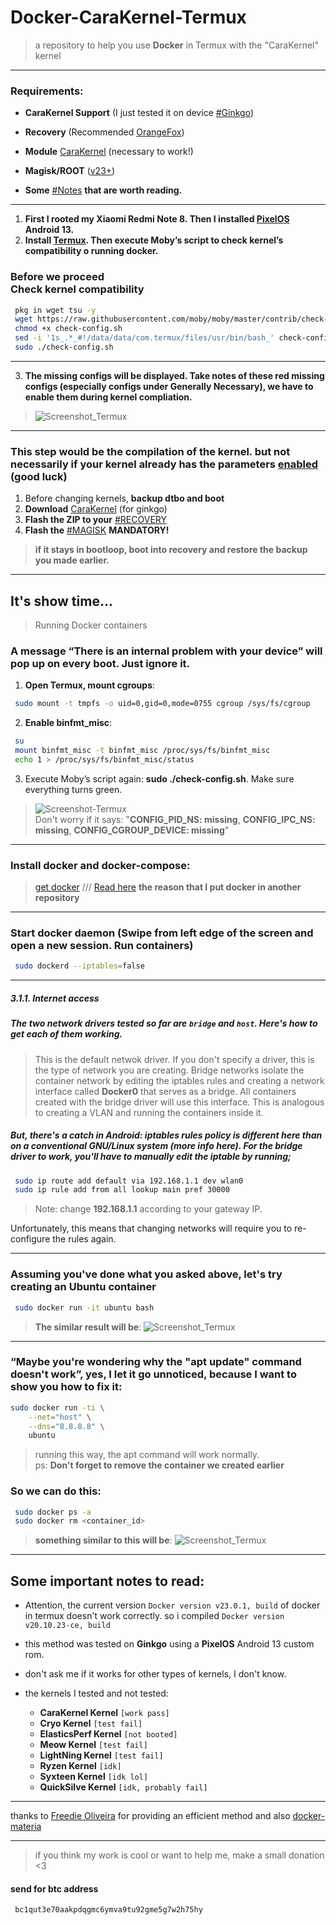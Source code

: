# Docker-CaraKernel-Termux
> a repository to help you use **Docker** in Termux with the "CaraKernel" kernel

---

### Requirements:
 - **CaraKernel Support** (I just tested it on device [#Ginkgo](https://github.com/AkariOficial/Docker-CaraKernel-Termux#this-step-would-be-the-compilation-of-the-kernel-but-not-necessarily-if-your-kernel-already-has-the-parameters-enabled-good-luck))
 - **Recovery** (Recommended [OrangeFox](https://orangefox.download/))
 - **Module** [CaraKernel](https://t.me/GinkgoKernel/5804/40574?single) (necessary to work!)
 - **Magisk/ROOT** ([v23+](https://github.com/topjohnwu/Magisk))
 
 - **Some** [#Notes](https://github.com/AkariOficial/Docker-CaraKernel-Termux/blob/main/README.md#some-important-notes-to-read) **that are worth reading.**

---

1. __First I rooted my Xiaomi Redmi Note 8. Then I installed [PixelOS](https://pixelos.net/download) Android 13.__
2. __Install [Termux](https://github.com/HardcodedCat/termux-monet). Then execute Moby’s script to check kernel’s compatibility o running docker.__

### Before we proceed <br> Check kernel compatibility
```bash
 pkg in wget tsu -y
 wget https://raw.githubusercontent.com/moby/moby/master/contrib/check-config.sh
 chmod +x check-config.sh
 sed -i '1s_.*_#!/data/data/com.termux/files/usr/bin/bash_' check-config.sh
 sudo ./check-config.sh
```

--- 

3. __The missing configs will be displayed. Take notes of these red missing configs (especially configs under Generally Necessary), we have to enable them during kernel compliation.__
> ![Screenshot_Termux](https://user-images.githubusercontent.com/58480908/218159380-4b53280e-e049-4df7-a2ad-2ee46a8e8301.png)

---

### This step would be the compilation of the kernel. but not necessarily if your kernel already has the parameters [enabled](https://ivonblog.com/en-us/posts/sony-xperia-5-ii-docker-kernel/) (good luck)
 1. Before changing kernels, **backup dtbo and boot**
 2. **Download** [CaraKernel](https://t.me/GinkgoKernel/5804/40573?single) (for ginkgo)
 3. **Flash the ZIP to your** [#RECOVERY](https://github.com/AkariOficial/Docker-CaraKernel-Termux#requirements)
 4. **Flash the** [#MAGISK](https://github.com/AkariOficial/Docker-CaraKernel-Termux#requirements) **MANDATORY!**
   > **if it stays in bootloop, boot into recovery and restore the backup you made earlier.**

---

## It's show time...

> Running Docker containers
### A message “There is an internal problem with your device” will pop up on every boot. Just ignore it.

 1. **Open Termux, mount cgroups**:
 ```bash
  sudo mount -t tmpfs -o uid=0,gid=0,mode=0755 cgroup /sys/fs/cgroup
 ```
 2. **Enable binfmt_misc**:
 ```bash
  su
  mount binfmt_misc -t binfmt_misc /proc/sys/fs/binfmt_misc
  echo 1 > /proc/sys/fs/binfmt_misc/status
 ```
 3. Execute Moby’s script again: **sudo ./check-config.sh**. Make sure everything turns green.
 > ![Screenshot-Termux](https://user-images.githubusercontent.com/58480908/218163609-d6a5feeb-9477-43f4-83f1-83ed189f7a26.png) <br> Don't worry if it says: "**CONFIG_PID_NS: missing**, **CONFIG_IPC_NS: missing**, **CONFIG_CGROUP_DEVICE: missing**"

---

### Install docker and docker-compose:
> [get docker](https://github.com/AkariOficial/termux-packages#install-package-docker--only-architeture-aarch64)
> /// [Read here](https://github.com/AkariOficial/Docker-CaraKernel-Termux/blob/main/README.md#some-important-notes-to-read) **the reason that I put docker in another repository**

---

### Start docker daemon (Swipe from left edge of the screen and open a new session. Run containers)
```bash
 sudo dockerd --iptables=false
```

---

##### 3.1.1. Internet access
##### The two network drivers tested so far are `bridge` and `host`. Here's how to get each of them working.
> This is the default netwok driver. If you don't specify a driver, this is the type of network you are creating. Bridge networks isolate the container network by editing the iptables rules and creating a network interface called **Docker0** that serves as a bridge. All containers created with the bridge driver will use this interface. This is analogous to creating a VLAN and running the containers inside it.
##### But, there's a catch in Android: iptables rules policy is different here than on a conventional GNU/Linux system (more info here). For the bridge driver to work, you'll have to manually edit the iptable by running;
```bash
 sudo ip route add default via 192.168.1.1 dev wlan0
 sudo ip rule add from all lookup main pref 30000
```
> Note: change __192.168.1.1__ according to your gateway IP.

Unfortunately, this means that changing networks will require you to re-configure the rules again.

---

### Assuming you've done what you asked above, let's try creating an **Ubuntu** container
```bash
 sudo docker run -it ubuntu bash
```
> **The similar result will be**:
> ![Screenshot_Termux](https://user-images.githubusercontent.com/58480908/218167294-2e31a558-9a79-4ff9-95f2-59d92fa551ab.png)

---

### “Maybe you're wondering why the "apt update" command doesn't work”, yes, I let it go unnoticed, because I want to show you how to fix it:
```bash
sudo docker run -ti \
    --net="host" \
    --dns="8.8.8.8" \
    ubuntu
```
> running this way, the apt command will work normally. <br> ps: **Don't forget to remove the container we created earlier** 
### So we can do this:
```bash
 sudo docker ps -a
 sudo docker rm <container_id>
```
> **something similar to this will be**:
> ![Screenshot_Termux](https://user-images.githubusercontent.com/58480908/218170437-03cbf2d2-9ad1-42f3-a1aa-877a71c5dc3d.jpg)

---

## Some important notes to read:
 - Attention, the current version `Docker version v23.0.1, build` of docker in termux doesn't work correctly. so i compiled `Docker version v20.10.23-ce, build`
 - this method was tested on **Ginkgo** using a **PixelOS** Android 13 custom rom.
 - don't ask me if it works for other types of kernels, I don't know.

 - the kernels I tested and not tested:
   - **CaraKernel Kernel** `[work pass]`
   - **Cryo Kernel** `[test fail]`
   - **ElasticsPerf Kernel** `[not booted]`
   - **Meow Kernel** `[test fail]`
   - **LightNing Kernel** `[test fail]`
   - **Ryzen Kernel** `[idk]`
   - **Syxteen Kernel** `[idk lol]`
   - **QuickSilve Kernel** `[idk, probably fail]`

---

thanks to [Freedie Oliveira](https://gist.github.com/FreddieOliveira/efe850df7ff3951cb62d74bd770dce27) for providing an efficient method 
and also [docker-materia](https://ivonblog.com/en-us/posts/sony-xperia-5-ii-docker-kernel/)

---

> if you think my work is cool or want to help me, make a small donation <3
#### send for btc address
```
 bc1qut3e70aakpdqgmc6ymva9tu92gme5g7w2h75hy
```
